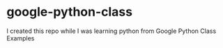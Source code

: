 google-python-class
===================

I created this repo while I was learning python from Google Python Class Examples
